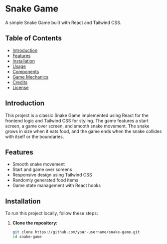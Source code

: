 # Snake Game

A simple Snake Game built with React and Tailwind CSS.

## Table of Contents

- [Introduction](#introduction)
- [Features](#features)
- [Installation](#installation)
- [Usage](#usage)
- [Components](#components)
- [Game Mechanics](#game-mechanics)
- [Credits](#credits)
- [License](#license)

## Introduction

This project is a classic Snake Game implemented using React for the frontend logic and Tailwind CSS for styling. The game features a start screen, a game over screen, and smooth snake movement. The snake grows in size when it eats food, and the game ends when the snake collides with itself or the boundaries.

## Features

- Smooth snake movement
- Start and game over screens
- Responsive design using Tailwind CSS
- Randomly generated food items
- Game state management with React hooks

## Installation

To run this project locally, follow these steps:

1. **Clone the repository:**
   ```bash
   git clone https://github.com/your-username/snake-game.git
   cd snake-game


